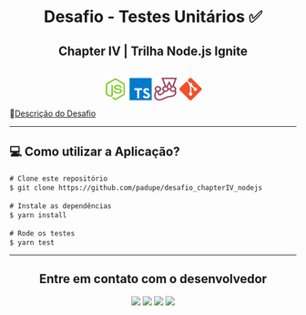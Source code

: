 <div align="center">
    <h1>Desafio - Testes Unitários ✅</h1>
    <h2>Chapter IV | Trilha Node.js Ignite</h2>
</div>

<div align="center" style="display: inline_block"><br>
    <img align="center" alt="Padupe-Node" height="40" width="40" src="https://github.com/devicons/devicon/blob/master/icons/nodejs/nodejs-original.svg">
    <img align="center" alt="Padupe-Ts" height="40" width="40" src="https://raw.githubusercontent.com/devicons/devicon/master/icons/typescript/typescript-plain.svg">
    <img align="center" alt="Padupe-Jest" height="40" width="40" src="https://github.com/devicons/devicon/blob/master/icons/jest/jest-plain.svg">
    <img align="center" alt="Padupe-Git" height="40" width="40" src="https://github.com/devicons/devicon/blob/master/icons/git/git-original.svg">
</div>

📖[Descrição do Desafio](https://www.notion.so/Desafio-01-Testes-unit-rios-0321db2af07e4b48a85a1e4e360fcd11 "Descrição do Desafio")

---

## 💻 Como utilizar a Aplicação?

```
# Clone este repositório
$ git clone https://github.com/padupe/desafio_chapterIV_nodejs

# Instale as dependências
$ yarn install

# Rode os testes
$ yarn test

```

---

<div align="center">
    <h2>Entre em contato com o desenvolvedor</h2>
  <a href="https://www.linkedin.com/in/paulo-eduardo-peixoto-2155a866/" target="_blank"><img src="https://img.shields.io/badge/LinkedIn-0077B5?style=for-the-badge&logo=linkedin&logoColor=white" target="_blank"></a>
  <a href="mailto:peixoto.pauloeduardo@gmail.com" target="_blank"><img src="https://img.shields.io/badge/Gmail-D14836?style=for-the-badge&logo=gmail&logoColor=white" target="_blank"></a>
 	<a href="https://api.whatsapp.com/send?phone=5512988268618" target="_blank"><img src="https://img.shields.io/badge/WhatsApp-25D366?style=for-the-badge&logo=whatsapp&logoColor=white" target="_blank"></a>
  <a href="https://t.me/Padupe" target="_blank"><img src="https://img.shields.io/badge/Telegram-2CA5E0?style=for-the-badge&logo=telegram&logoColor=white" target="_blank"></a>
</div>
